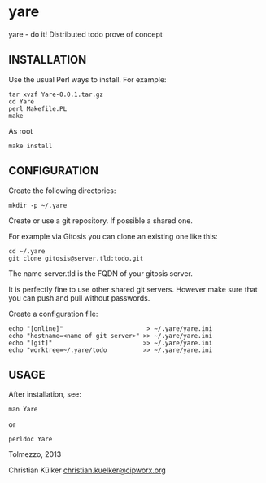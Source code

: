 yare
====

yare - do it! Distributed todo prove of concept

## INSTALLATION

Use the usual Perl ways to install. For example:

    tar xvzf Yare-0.0.1.tar.gz
    cd Yare
    perl Makefile.PL
    make
    
As root

    make install

## CONFIGURATION

Create the following directories:

    mkdir -p ~/.yare

Create or use a git repository. If possible a shared one. 

For example via Gitosis you can clone an existing one like this:

    cd ~/.yare
    git clone gitosis@server.tld:todo.git

The name server.tld is the FQDN of your gitosis server. 

It is perfectly fine to use other shared git servers. However make
sure that you can push and pull without passwords.

Create a configuration file:

    echo "[online]"                       > ~/.yare/yare.ini
    echo "hostname=<name of git server>" >> ~/.yare/yare.ini
    echo "[git]"                         >> ~/.yare/yare.ini
    echo "worktree=~/.yare/todo          >> ~/.yare/yare.ini


## USAGE

After installation, see:

    man Yare 

or 

    perldoc Yare


Tolmezzo, 2013

Christian Külker <christian.kuelker@cipworx.org> 

